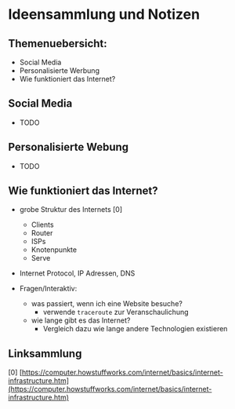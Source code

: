 # Ideensammlung und Notizen

## Themenuebersicht:
- Social Media
- Personalisierte Werbung
- Wie funktioniert das Internet?

## Social Media
- TODO

## Personalisierte Webung
- TODO

## Wie funktioniert das Internet?
- grobe Struktur des Internets [0]
  - Clients
  - Router
  - ISPs
  - Knotenpunkte
  - Serve
- Internet Protocol, IP Adressen, DNS


- Fragen/Interaktiv:
  - was passiert, wenn ich eine Website besuche?
    - verwende `traceroute` zur Veranschaulichung
  - wie lange gibt es das Internet?
    - Vergleich dazu wie lange andere Technologien existieren

## Linksammlung
[0] [https://computer.howstuffworks.com/internet/basics/internet-infrastructure.htm](https://computer.howstuffworks.com/internet/basics/internet-infrastructure.htm)
